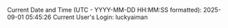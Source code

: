 Current Date and Time (UTC - YYYY-MM-DD HH:MM:SS formatted): 2025-09-01 05:45:26
Current User's Login: luckyaiman
